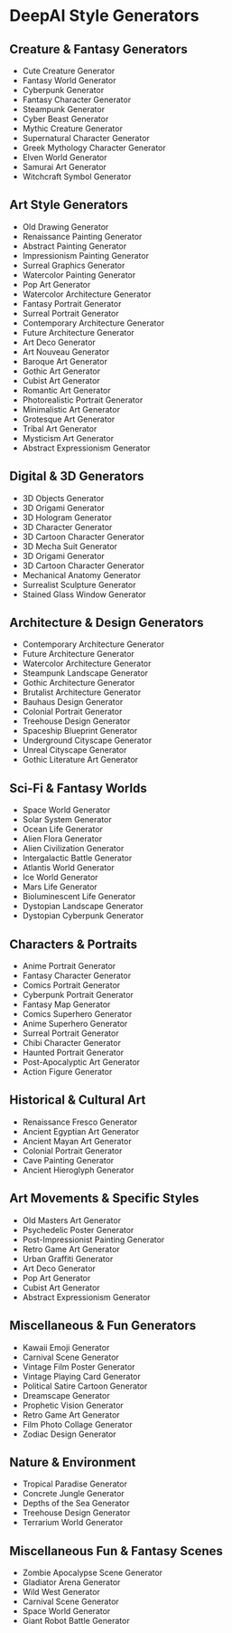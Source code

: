# DeepAI Style Generators

## Creature & Fantasy Generators
- Cute Creature Generator
- Fantasy World Generator
- Cyberpunk Generator
- Fantasy Character Generator
- Steampunk Generator
- Cyber Beast Generator
- Mythic Creature Generator
- Supernatural Character Generator
- Greek Mythology Character Generator
- Elven World Generator
- Samurai Art Generator
- Witchcraft Symbol Generator

## Art Style Generators
- Old Drawing Generator
- Renaissance Painting Generator
- Abstract Painting Generator
- Impressionism Painting Generator
- Surreal Graphics Generator
- Watercolor Painting Generator
- Pop Art Generator
- Watercolor Architecture Generator
- Fantasy Portrait Generator
- Surreal Portrait Generator
- Contemporary Architecture Generator
- Future Architecture Generator
- Art Deco Generator
- Art Nouveau Generator
- Baroque Art Generator
- Gothic Art Generator
- Cubist Art Generator
- Romantic Art Generator
- Photorealistic Portrait Generator
- Minimalistic Art Generator
- Grotesque Art Generator
- Tribal Art Generator
- Mysticism Art Generator
- Abstract Expressionism Generator

## Digital & 3D Generators
- 3D Objects Generator
- 3D Origami Generator
- 3D Hologram Generator
- 3D Character Generator
- 3D Cartoon Character Generator
- 3D Mecha Suit Generator
- 3D Origami Generator
- 3D Cartoon Character Generator
- Mechanical Anatomy Generator
- Surrealist Sculpture Generator
- Stained Glass Window Generator

## Architecture & Design Generators
- Contemporary Architecture Generator
- Future Architecture Generator
- Watercolor Architecture Generator
- Steampunk Landscape Generator
- Gothic Architecture Generator
- Brutalist Architecture Generator
- Bauhaus Design Generator
- Colonial Portrait Generator
- Treehouse Design Generator
- Spaceship Blueprint Generator
- Underground Cityscape Generator
- Unreal Cityscape Generator
- Gothic Literature Art Generator

## Sci-Fi & Fantasy Worlds
- Space World Generator
- Solar System Generator
- Ocean Life Generator
- Alien Flora Generator
- Alien Civilization Generator
- Intergalactic Battle Generator
- Atlantis World Generator
- Ice World Generator
- Mars Life Generator
- Bioluminescent Life Generator
- Dystopian Landscape Generator
- Dystopian Cyberpunk Generator

## Characters & Portraits
- Anime Portrait Generator
- Fantasy Character Generator
- Comics Portrait Generator
- Cyberpunk Portrait Generator
- Fantasy Map Generator
- Comics Superhero Generator
- Anime Superhero Generator
- Surreal Portrait Generator
- Chibi Character Generator
- Haunted Portrait Generator
- Post-Apocalyptic Art Generator
- Action Figure Generator

## Historical & Cultural Art
- Renaissance Fresco Generator
- Ancient Egyptian Art Generator
- Ancient Mayan Art Generator
- Colonial Portrait Generator
- Cave Painting Generator
- Ancient Hieroglyph Generator

## Art Movements & Specific Styles
- Old Masters Art Generator
- Psychedelic Poster Generator
- Post-Impressionist Painting Generator
- Retro Game Art Generator
- Urban Graffiti Generator
- Art Deco Generator
- Pop Art Generator
- Cubist Art Generator
- Abstract Expressionism Generator

## Miscellaneous & Fun Generators
- Kawaii Emoji Generator
- Carnival Scene Generator
- Vintage Film Poster Generator
- Vintage Playing Card Generator
- Political Satire Cartoon Generator
- Dreamscape Generator
- Prophetic Vision Generator
- Retro Game Art Generator
- Film Photo Collage Generator
- Zodiac Design Generator

## Nature & Environment
- Tropical Paradise Generator
- Concrete Jungle Generator
- Depths of the Sea Generator
- Treehouse Design Generator
- Terrarium World Generator

## Miscellaneous Fun & Fantasy Scenes
- Zombie Apocalypse Scene Generator
- Gladiator Arena Generator
- Wild West Generator
- Carnival Scene Generator
- Space World Generator
- Giant Robot Battle Generator
